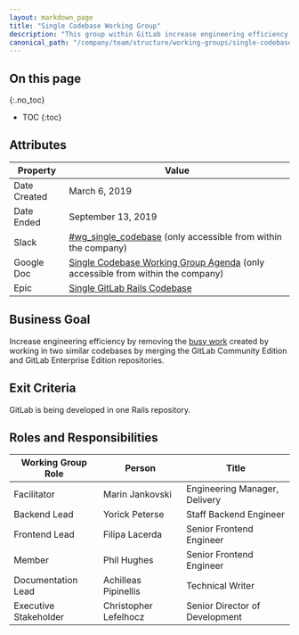 ```yaml
---
layout: markdown_page
title: "Single Codebase Working Group"
description: "This group within GitLab increase engineering efficiency by removing the busy work created by working in two similar codebases. Read more!"
canonical_path: "/company/team/structure/working-groups/single-codebase/"
---
```


## On this page
{:.no_toc}

- TOC
{:toc}

## Attributes

| Property     | Value |
|--------------|-------|
| Date Created | March 6, 2019 |
| Date Ended   | September 13, 2019 |
| Slack        | [#wg_single_codebase](https://gitlab.slack.com/messages/CGDC5RRDX) (only accessible from within the company) |
| Google Doc   | [Single Codebase Working Group Agenda](https://docs.google.com/document/d/1TkkPY5lhqpRzO3wlRZzxA3XBYYiAaWJZPuHI4vuzySY/edit) (only accessible from within the company) |
| Epic         | [Single GitLab Rails Codebase](https://gitlab.com/groups/gitlab-org/-/epics/802) |

## Business Goal

Increase engineering efficiency by removing the [busy work](https://en.wikipedia.org/wiki/Busy_work) created by working in two similar codebases by merging the GitLab Community Edition and GitLab Enterprise Edition repositories.

## Exit Criteria

GitLab is being developed in one Rails repository.

## Roles and Responsibilities

| Working Group Role    | Person                | Title                          |
|-----------------------|-----------------------|--------------------------------|
| Facilitator           | Marin Jankovski       | Engineering Manager, Delivery  |
| Backend Lead          | Yorick Peterse        | Staff Backend Engineer         |
| Frontend Lead         | Filipa Lacerda        | Senior Frontend Engineer       |
| Member                | Phil Hughes           | Senior Frontend Engineer       |
| Documentation Lead    | Achilleas Pipinellis  | Technical Writer               |
| Executive Stakeholder | Christopher Lefelhocz | Senior Director of Development |

